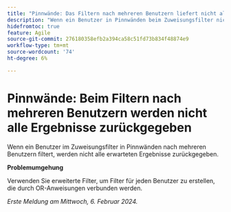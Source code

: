 ```yaml
---
title: "Pinnwände: Das Filtern nach mehreren Benutzern liefert nicht alle Ergebnisse"
description: "Wenn ein Benutzer in Pinnwänden beim Zuweisungsfilter nicht alle erwarteten Ergebnisse für mehrere Benutzer filtert."
hidefromtoc: true
feature: Agile
source-git-commit: 276180358efb2a394ca58c51fd73b834f48874e9
workflow-type: tm+mt
source-wordcount: '74'
ht-degree: 6%

---
```



# Pinnwände: Beim Filtern nach mehreren Benutzern werden nicht alle Ergebnisse zurückgegeben

Wenn ein Benutzer im Zuweisungsfilter in Pinnwänden nach mehreren Benutzern filtert, werden nicht alle erwarteten Ergebnisse zurückgegeben.

**Problemumgehung**

Verwenden Sie erweiterte Filter, um Filter für jeden Benutzer zu erstellen, die durch OR-Anweisungen verbunden werden.

_Erste Meldung am Mittwoch, 6. Februar 2024._
